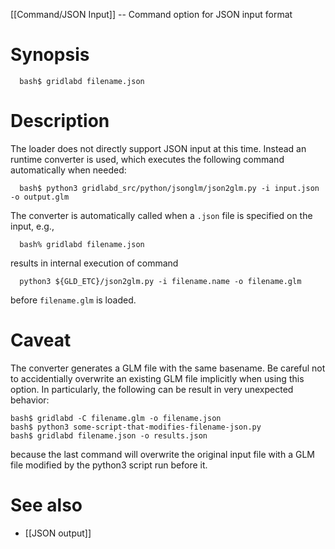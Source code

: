 [[Command/JSON Input]] -- Command option for JSON input format

# Synopsis
~~~
  bash$ gridlabd filename.json
~~~

# Description

The loader does not directly support JSON input at this time. Instead an runtime converter is used, which executes the following command automatically when needed:
~~~
  bash$ python3 gridlabd_src/python/jsonglm/json2glm.py -i input.json -o output.glm
~~~
The converter is automatically called when a `.json` file is specified on the input, e.g.,
~~~
  bash% gridlabd filename.json
~~~
results in internal execution of command
~~~
  python3 ${GLD_ETC}/json2glm.py -i filename.name -o filename.glm
~~~
before `filename.glm` is loaded.

# Caveat

The converter generates a GLM file with the same basename. Be careful not to accidentially overwrite an existing GLM file implicitly when using this option.  In particularly, the following can be result in very unexpected behavior:
~~~
bash$ gridlabd -C filename.glm -o filename.json
bash$ python3 some-script-that-modifies-filename-json.py
bash$ gridlabd filename.json -o results.json
~~~
because the last command will overwrite the original input file with a GLM file modified by the python3 script run before it.

# See also

* [[JSON output]]
